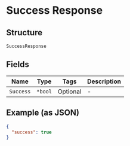 
# Success Response

## Structure

`SuccessResponse`

## Fields

| Name | Type | Tags | Description |
|  --- | --- | --- | --- |
| `Success` | `*bool` | Optional | - |

## Example (as JSON)

```json
{
  "success": true
}
```

